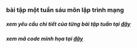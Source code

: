 ### bài tập một tuần sáu môn lập trình mạng
##### xem yêu cầu chi tiết của từng bài tập tuần tại [đây](https://github.com/phamhongphuc1999/Lap_trinh_mang/tree/master/requiment)
##### xem mã code minh họa tại [đây](https://github.com/phamhongphuc1999/Lap_trinh_mang/tree/master/ma-minh-hoa)
